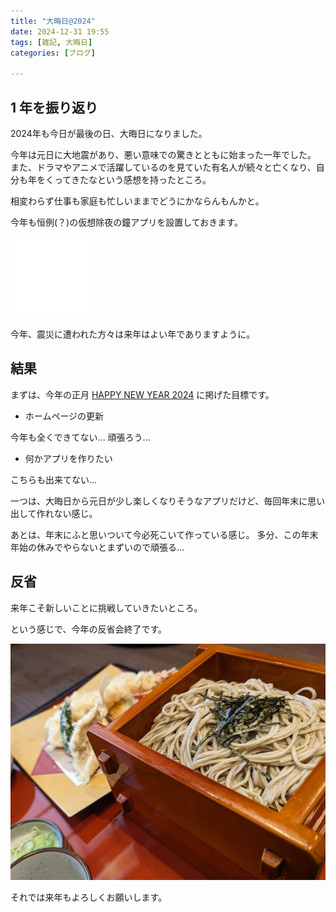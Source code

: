 ```yaml
---
title: "大晦日@2024"
date: 2024-12-31 19:55
tags: [雑記, 大晦日]
categories: [ブログ]

---
```


## 1 年を振り返り

2024年も今日が最後の日、大晦日になりました。

今年は元日に大地震があり、悪い意味での驚きとともに始まった一年でした。
また、ドラマやアニメで活躍しているのを見ていた有名人が続々と亡くなり、自分も年をくってきたなという感想を持ったところ。

相変わらず仕事も家庭も忙しいままでどうにかならんもんかと。

今年も恒例(？)の仮想除夜の鐘アプリを設置しておきます。

<iframe src="/files/joya_no_kane.html" width="128" height="128" frameborder="0" scrolling="no"></iframe>

今年、震災に遭われた方々は来年はよい年でありますように。

## 結果

まずは、今年の正月 [HAPPY NEW YEAR 2024](/blog/2024/01/01/happy-new-year-2024.html) に掲げた目標です。

* ホームページの更新

今年も全くできてない...
頑張ろう...

* 何かアプリを作りたい

こちらも出来てない...

一つは、大晦日から元日が少し楽しくなりそうなアプリだけど、毎回年末に思い出して作れない感じ。

あとは、年末にふと思いついて今必死こいて作っている感じ。
多分、この年末年始の休みでやらないとまずいので頑張る...

## 反省

来年こそ新しいことに挑戦していきたいところ。

という感じで、今年の反省会終了です。

![天麩羅ざる蕎麦](/images/20241231_tempura_zarusoba.jpg)

それでは来年もよろしくお願いします。
